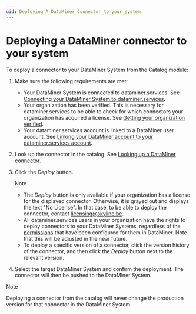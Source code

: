 ```yaml
---
uid: Deploying_A_DataMiner_Connector_to_your_system
---
```


# Deploying a DataMiner connector to your system

To deploy a connector to your DataMiner System from the Catalog module:

1. Make sure the following requirements are met:

   - Your DataMiner System is connected to dataminer.services. See [Connecting your DataMiner System to dataminer.services](xref:Connecting_your_DataMiner_System_to_the_cloud).
   - Your organization has been verified. This is necessary for dataminer.services to be able to check for which connectors your organization has acquired a license. See [Getting your organization verified](xref:CloudConnectionVerification).
   - Your dataminer.services account is linked to a DataMiner user account. See [Linking your DataMiner account to your dataminer.services account](xref:Linking_your_DataMiner_and_DCP_account).

1. Look up the connector in the catalog. See [Looking up a DataMiner connector](xref:Looking_up_a_DataMiner_connector).

1. Click the *Deploy* button.

   > [!NOTE]
   >
   > - The *Deploy* button is only available if your organization has a license for the displayed connector. Otherwise, it is grayed out and displays the text "No License". In that case, to be able to deploy the connector, contact <licensing@skyline.be>.
   > - All dataminer.services users in your organization have the rights to deploy connectors to your DataMiner Systems, regardless of the [permissions](xref:DataMiner_user_permissions) that have been configured for them in DataMiner. Note that this will be adjusted in the near future.
   > - To deploy a specific version of a connector, click the version history of the connector, and then click the *Deploy* button next to the relevant version.

1. Select the target DataMiner System and confirm the deployment. The connector will then be pushed to the DataMiner System.

> [!NOTE]
> Deploying a connector from the catalog will never change the production version for that connector in the DataMiner System.
